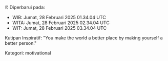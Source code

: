 ⏰ Diperbarui pada:
- WIB: Jumat, 28 Februari 2025 01.34.04 UTC
- WITA: Jumat, 28 Februari 2025 02.34.04 UTC
- WIT: Jumat, 28 Februari 2025 03.34.04 UTC

Kutipan Inspiratif:
"You make the world a better place by making yourself a better person."


Kategori: motivational

